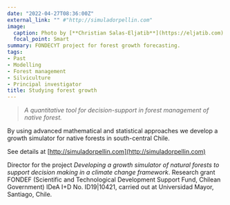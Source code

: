 ```yaml
---
date: "2022-04-27T08:36:00Z"
external_link: "" #"http://simuladorpellin.com"
image:
  caption: Photo by [**Christian Salas-Eljatib**](https://eljatib.com)
  focal_point: Smart
summary: FONDECYT project for forest growth forecasting.
tags:
- Past
- Modelling
- Forest management
- Silviculture
- Principal investigator
title: Studying forest growth
---
```


> *A quantitative tool for decision-support in forest management of native forest.*

By using advanced mathematical and statistical approaches we develop a  growth simulator for native forests  in south-central Chile.

See details at [http://simuladorpellin.com](http://simuladorpellin.com)

Director for the project *Developing a growth simulator of natural forests to support decision making in a climate change framework*. 
  Research grant FONDEF (Scientific and Technological Development
  Support Fund, Chilean Government) IDeA I+D No. ID19|10421, 
 carried out at Universidad Mayor, Santiago, Chile.



<!--- 
(see details here `http://simuladorpellin.com`)
-->